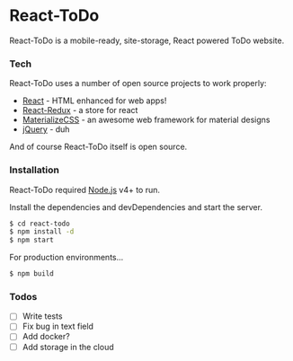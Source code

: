 # React-ToDo

React-ToDo is a mobile-ready, site-storage, React powered ToDo website.

### Tech

React-ToDo uses a number of open source projects to work properly:

* [React] - HTML enhanced for web apps!
* [React-Redux] - a store for react
* [MaterializeCSS] - an awesome web framework for material designs
* [jQuery] - duh

And of course React-ToDo itself is open source.

### Installation

React-ToDo required [Node.js](https://nodejs.org/) v4+ to run.

Install the dependencies and devDependencies and start the server.

```sh
$ cd react-todo
$ npm install -d
$ npm start
```

For production environments...

```sh
$ npm build
```

### Todos

- [ ] Write tests
- [ ] Fix bug in text field
- [ ] Add docker?
- [ ] Add storage in the cloud

[React]: <https://reactjs.org/>
[React-Redux]: <https://redux.js.org/basics/usagewithreact>
[MaterializeCSS]: <https://materializecss.com/>
[jQuery]: <http://jquery.com>

